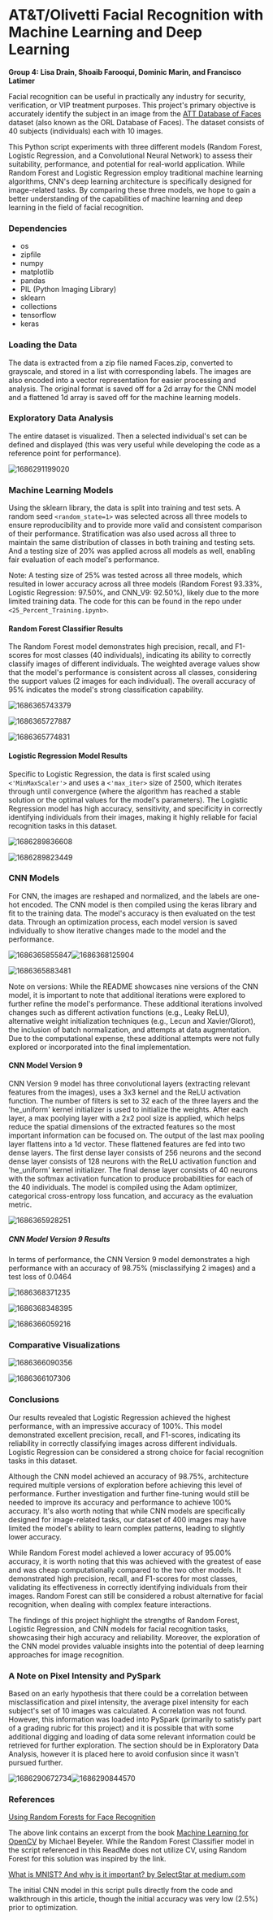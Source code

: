 # AT&T/Olivetti Facial Recognition with Machine Learning and Deep Learning

**Group 4: Lisa Drain, Shoaib Farooqui, Dominic Marin, and Francisco Latimer**

Facial recognition can be useful in practically any industry for security, verification, or VIP treatment purposes. This project's primary objective is accurately identify the subject in an image from the [ATT Database of Faces](https://www.kaggle.com/datasets/kasikrit/att-database-of-faces) dataset (also known as the ORL Database of Faces). The dataset consists of 40 subjects (individuals) each with 10 images.

This Python script experiments with three different models (Random Forest, Logistic Regression, and a Convolutional Neural Network) to assess their suitability, performance, and potential for real-world application. While Random Forest and Logistic Regression employ traditional machine learning algorithms, CNN's deep learning architecture is specifically designed for image-related tasks. By comparing these three models, we hope to gain a better understanding of the capabilities of machine learning and deep learning in the field of facial recognition.

### Dependencies

* os
* zipfile
* numpy
* matplotlib
* pandas
* PIL (Python Imaging Library)
* sklearn
* collections
* tensorflow
* keras

### Loading the Data

The data is extracted from a zip file named Faces.zip, converted to grayscale, and stored in a list with corresponding labels. The images are also encoded into a vector representation for easier processing and analysis. The original format is saved off for a 2d array for the CNN model and a flattened 1d array is saved off for the machine learning models.

### Exploratory Data Analysis

The entire dataset is visualized. Then a selected individual's set can be defined and displayed (this was very useful while developing the code as a reference point for performance). 

![1686291199020](image/README/1686291199020.png)

### Machine Learning Models

Using the sklearn library, the data is split into training and test sets. A random seed `<random_state=1>` was selected across all three models to ensure reproducibility and to provide more valid and consistent comparison of their performance. Stratification was also used across all three to maintain the same distribution of classes in both training and testing sets. And a testing size of 20% was applied across all models as well, enabling fair evaluation of each model's performance. 

Note: A testing size of 25% was tested across all three models, which resulted in lower accuracy across all three models (Random Forest 93.33%, Logistic Regression: 97.50%, and CNN_V9: 92.50%), likely due to the more limited training data. The code for this can be found in the repo under `<25_Percent_Training.ipynb>`.

#### Random Forest Classifier Results

The Random Forest model demonstrates high precision, recall, and F1-scores for most classes (40 individuals), indicating its ability to correctly classify images of different individuals. The weighted average values show that the model's performance is consistent across all classes, considering the support values (2 images for each individual). The overall accuracy of 95% indicates the model's strong classification capability.

![1686365743379](image/README/1686365743379.png)

![1686365727887](image/README/1686365727887.png)

![1686365774831](image/README/1686365774831.png)

#### Logistic Regression Model Results

Specific to Logistic Regression, the data is first scaled using `<'MinMaxScaler'>` and uses a `<'max_iter>` size of 2500, which iterates through until convergence (where the algorithm has reached a stable solution or the optimal values for the model's parameters). The Logistic Regression model has high accuracy, sensitivity, and specificity in correctly identifying individuals from their images, making it highly reliable for facial recognition tasks in this dataset.

![1686289836608](image/README/1686289836608.png)

![1686289823449](image/README/1686289823449.png)

### CNN Models

For CNN, the images are reshaped and normalized, and the labels are one-hot encoded. The CNN model is then compiled using the keras library and fit to the training data. The model's accuracy is then evaluated on the test data. Through an optimization process, each model version is saved individually to show iterative changes made to the model and the performance.

![1686365855847](image/README/1686365855847.png)![1686368125904](image/README/1686368125904.png)

![1686365883481](image/README/1686365883481.png)

Note on versions: While the README showcases nine versions of the CNN model, it is important to note that additional iterations were explored to further refine the model's performance. These additional iterations involved changes such as different activation functions (e.g., Leaky ReLU), alternative weight initialization techniques (e.g., Lecun and Xavier/Glorot), the inclusion of batch normalization, and attempts at data augmentation. Due to the computational expense, these additional attempts were not fully explored or incorporated into the final implementation.

#### CNN Model Version 9 

CNN Version 9 model has three convolutional layers (extracting relevant features from the images), uses a 3x3 kernel and the ReLU activation function. The number of filters is set to 32 each of the three layers and the 'he_uniform' kernel initializer is used to initialize the weights. After each layer, a max poolying layer with a 2x2 pool size is applied, which helps reduce the spatial dimensions of the extracted features so the most important information can be focused on. The output of the last max pooling layer flattens into a 1d vector. These flattened features are fed into two dense layers. The first dense layer consists of 256 neurons and the second dense layer consists of 128 neurons with the ReLU activation function and 'he_uniform' kernel initializer. The final dense layer consists of 40 neurons with the softmax activation funcation to produce probabilities for each of the 40 individuals. The model is compiled using the Adam optimizer, categorical cross-entropy loss funcation, and accuracy as the evaluation metric.

![1686365928251](image/README/1686365928251.png)

##### CNN Model Version 9 Results

In terms of performance, the CNN Version 9 model demonstrates a high performance with an accuracy of 98.75% (misclassifying 2 images) and a test loss of 0.0464

![1686368371235](image/README/1686368371235.png)

![1686368348395](image/README/1686368348395.png)

![1686366059216](image/README/1686366059216.png)

### Comparative Visualizations

![1686366090356](image/README/1686366090356.png)

![1686366107306](image/README/1686366107306.png)

### Conclusions

Our results revealed that Logistic Regression achieved the highest performance, with an impressive accuracy of 100%. This model demonstrated excellent precision, recall, and F1-scores, indicating its reliability in correctly classifying images across different individuals. Logistic Regression can be considered a strong choice for facial recognition tasks in this dataset.

Although the CNN model achieved an accuracy of 98.75%, architecture required multiple versions of exploration before achieving this level of performance. Further investigation and further fine-tuning would still be needed to improve its accuracy and performance to achieve 100% accuracy. It's also worth noting that while CNN models are specifically designed for image-related tasks, our dataset of 400 images may have limited the model's ability to learn complex patterns, leading to slightly lower accuracy.

While Random Forest model achieved a lower accuracy of 95.00% accuracy, it is worth noting that this was achieved with the greatest of ease and was cheap computationally compared to the two other models. It demonstrated high precision, recall, and F1-scores for most classes, validating its effectiveness in correctly identifying individuals from their images. Random Forest can still be considered a robust alternative for facial recognition, when dealing with complex feature interactions.

The findings of this project highlight the strengths of Random Forest, Logistic Regression, and CNN models for facial recognition tasks, showcasing their high accuracy and reliability. Moreover, the exploration of the CNN model provides valuable insights into the potential of deep learning approaches for image recognition.

### A Note on Pixel Intensity and PySpark

Based on an early hypothesis that there could be a correlation between misclassification and pixel intensity, the average pixel intensity for each subject's set of 10 images was calculated. A correlation was not found. However, this information was loaded into PySpark (primarily to satisfy part of a grading rubric for this project) and it is possible that with some additional digging and loading of data some relevant information could be retrieved for further exploration. The section should be in Exploratory Data Analysis, however it is placed here to avoid confusion since it wasn't pursued further. 

![1686290672734](image/README/1686290672734.png)![1686290844570](image/README/1686290844570.png)

### References

[Using Random Forests for Face Recognition](https://notebook.community/mbeyeler/opencv-machine-learning/notebooks/10.03-Using-Random-Forests-for-Face-Recognition)

The above link contains an excerpt from the book [Machine Learning for OpenCV](https://www.packtpub.com/big-data-and-business-intelligence/machine-learning-opencv) by Michael Beyeler. While the Random Forest Classifier model in the script referenced in this ReadMe does not utilize CV, using Random Forest for this solution was inspired by the link.

[What is MNIST? And why is it important? by SelectStar at medium.com](https://selectstar-ai.medium.com/what-is-mnist-and-why-is-it-important-e9a269edbad5)

The initial CNN model in this script pulls directly from the code and walkthrough in this article, though the initial accuracy was very low (2.5%) prior to optimization.
